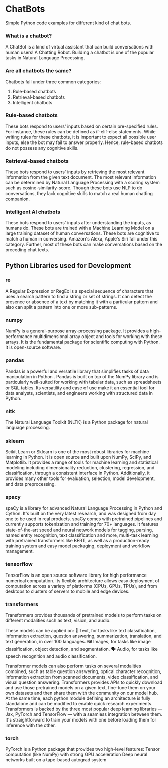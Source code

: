 # ChatBots
Simple Python code examples for different kind of chat bots.

### What is a chatbot?
A ChatBot is a kind of virtual assistant that can build conversations with human users! A Chatting Robot. Building a chatbot is one of the popular tasks in Natural Language Processing.

### Are all chatbots the same?
Chatbots fall under three common categories:
1. Rule-based chatbots
2. Retrieval-based chatbots
3. Intelligent chatbots

### Rule-based chatbots
These bots respond to users' inputs based on certain pre-specified rules. For instance, these rules can be defined as if-elif-else statements. While writing rules for these chatbots, it is important to expect all possible user inputs, else the bot may fail to answer properly. Hence, rule-based chatbots do not possess any cognitive skills.

### Retrieval-based chatbots
These bots respond to users' inputs by retrieving the most relevant information from the given text document. The most relevant information can be determined by Natural Language Processing with a scoring system such as cosine-similarity-score. Though these bots use NLP to do conversations, they lack cognitive skills to match a real human chatting companion.

### Intelligent AI chatbots
These bots respond to users' inputs after understanding the inputs, as humans do. These bots are trained with a Machine Learning Model on a large training dataset of human conversations. These bots are cognitive to match a human in conversing. Amazon's Alexa, Apple's Siri fall under this category. Further, most of these bots can make conversations based on the preceding chat texts.

## Python Libraries used for Development

### re
A Regular Expression or RegEx is a special sequence of characters that uses a search pattern to find a string or set of strings.
It can detect the presence or absence of a text by matching it with a particular pattern and also can split a pattern into one or more sub-patterns.

### numpy
NumPy is a general-purpose array-processing package. It provides a high-performance multidimensional array object and tools for working with these arrays. It is the fundamental package for scientific computing with Python. It is open-source software.

### pandas
Pandas is a powerful and versatile library that simplifies tasks of data manipulation in Python . Pandas is built on top of the NumPy library and is particularly well-suited for working with tabular data, such as spreadsheets or SQL tables. Its versatility and ease of use make it an essential tool for data analysts, scientists, and engineers working with structured data in Python.

### nltk
The Natural Language Toolkit (NLTK) is a Python package for natural language processing.

### sklearn
Scikit Learn or Sklearn is one of the most robust libraries for machine learning in Python. It is open source and built upon NumPy, SciPy, and Matplotlib. It provides a range of tools for machine learning and statistical modeling including dimensionality reduction, clustering, regression, and classification, through a consistent interface in Python. 
Additionally, it provides many other tools for evaluation, selection, model development, and data preprocessing. 

### spacy
spaCy is a library for advanced Natural Language Processing in Python and Cython. It's built on the very latest research, and was designed from day one to be used in real products.
spaCy comes with pretrained pipelines and currently supports tokenization and training for 70+ languages. It features state-of-the-art speed and neural network models for tagging, parsing, named entity recognition, text classification and more, multi-task learning with pretrained transformers like BERT, as well as a production-ready training system and easy model packaging, deployment and workflow management.

### tensorflow
TensorFlow is an open source software library for high performance numerical computation. Its flexible architecture allows easy deployment of computation across a variety of platforms (CPUs, GPUs, TPUs), and from desktops to clusters of servers to mobile and edge devices.

### transformers
Transformers provides thousands of pretrained models to perform tasks on different modalities such as text, vision, and audio.

These models can be applied on:
📝 Text, for tasks like text classification, information extraction, question answering, summarization, translation, and text generation, in over 100 languages.
🖼️ Images, for tasks like image classification, object detection, and segmentation.
🗣️ Audio, for tasks like speech recognition and audio classification.

Transformer models can also perform tasks on several modalities combined, such as table question answering, optical character recognition, information extraction from scanned documents, video classification, and visual question answering.
Transformers provides APIs to quickly download and use those pretrained models on a given text, fine-tune them on your own datasets and then share them with the community on our model hub. At the same time, each python module defining an architecture is fully standalone and can be modified to enable quick research experiments.
Transformers is backed by the three most popular deep learning libraries — Jax, PyTorch and TensorFlow — with a seamless integration between them. It's straightforward to train your models with one before loading them for inference with the other.

### torch
PyTorch is a Python package that provides two high-level features:
Tensor computation (like NumPy) with strong GPU acceleration
Deep neural networks built on a tape-based autograd system
